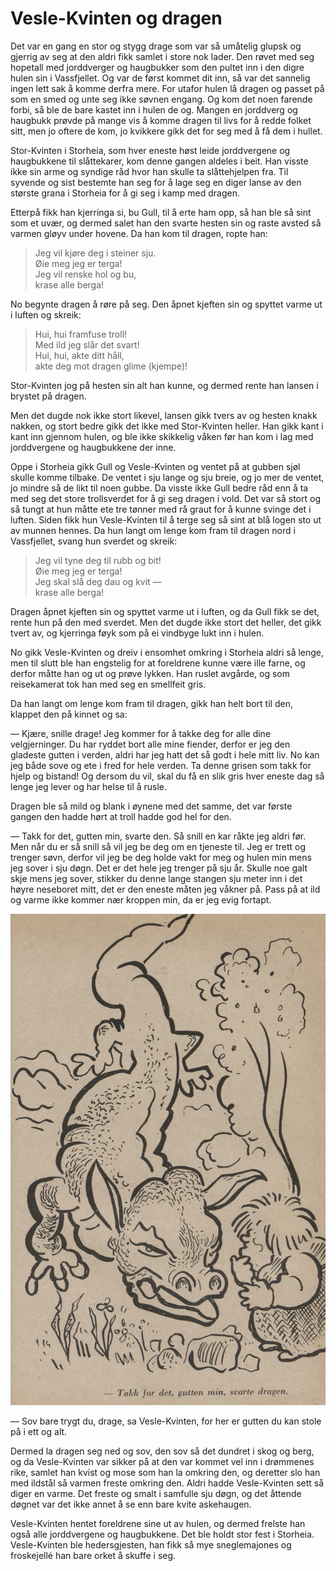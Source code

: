 # Vesle-Kvinten og dragen

Det var en gang en stor og stygg drage som var så umåtelig glupsk og gjerrig av seg at den aldri fikk samlet i store nok lader. Den røvet med seg hopetall med jorddverger og haugbukker som den pultet inn i den digre hulen sin i Vassfjellet. Og var de først kommet dit inn, så var det sannelig ingen lett sak å komme derfra mere. For utafor hulen lå dragen og passet på som en smed og unte seg ikke søvnen engang. Og kom det noen farende forbi, så ble de bare kastet inn i hulen de og. Mangen en jorddverg og haugbukk prøvde på mange vis å komme dragen til livs for å redde folket sitt, men jo oftere de kom, jo kvikkere gikk det for seg med å få dem i hullet.

Stor-Kvinten i Storheia, som hver eneste høst leide jorddvergene og haugbukkene til slåttekarer, kom denne gangen aldeles i beit. Han visste ikke sin arme og syndige råd hvor han skulle ta slåttehjelpen fra. Til syvende og sist bestemte han seg for å lage seg en diger lanse av den største grana i Storheia for å gi seg i kamp med dragen.

Etterpå fikk han kjerringa si, bu Gull, til å erte ham opp, så han ble så sint som et uvær, og dermed salet han den svarte hesten sin og raste avsted så varmen gløyv under hovene. Da han kom til dragen, ropte han:

> Jeg vil kjøre deg i steiner sju.  
> Øie meg jeg er terga!  
> Jeg vil renske hol og bu,  
> krase alle berga!

No begynte dragen å røre på seg. Den åpnet kjeften sin og spyttet varme ut i luften og skreik:

> Hui, hui framfuse troll!  
> Med ild jeg slår det svart!  
> Hui, hui, akte ditt håll,  
> akte deg mot dragen glime (kjempe)!

Stor-Kvinten jog på hesten sin alt han kunne, og dermed rente han lansen i brystet på dragen.

Men det dugde nok ikke stort likevel, lansen gikk tvers av og hesten knakk nakken, og stort bedre gikk det ikke med Stor-Kvinten heller. Han gikk kant i kant inn gjennom hulen, og ble ikke skikkelig våken før han kom i lag med jorddvergene og haugbukkene der inne.

Oppe i Storheia gikk Gull og Vesle-Kvinten og ventet på at gubben sjøl skulle komme tilbake. De ventet i sju lange og sju breie, og jo mer de ventet, jo mindre så de likt til noen gubbe. Da visste ikke Gull bedre råd enn å ta med seg det store trollsverdet for å gi seg dragen i vold. Det var så stort og så tungt at hun måtte ete tre tønner med rå graut for å kunne svinge det i luften. Siden fikk hun Vesle-Kvinten til å terge seg så sint at blå logen sto ut av munnen hennes. Da hun langt om lenge kom fram til dragen nord i Vassfjellet, svang hun sverdet og skreik:

> Jeg vil tyne deg til rubb og bit!  
> Øie meg jeg er terga!  
> Jeg skal slå deg dau og kvit —  
> krase alle berga!

Dragen åpnet kjeften sin og spyttet varme ut i luften, og da Gull fikk se det, rente hun på den med sverdet. Men det dugde ikke stort det heller, det gikk tvert av, og kjerringa føyk som på ei vindbyge lukt inn i hulen.

No gikk Vesle-Kvinten og dreiv i ensomhet omkring i Storheia aldri så lenge, men til slutt ble han engstelig for at foreldrene kunne være ille farne, og derfor måtte han og ut og prøve lykken. Han ruslet avgårde, og som reisekamerat tok han med seg en smellfeit gris.

Da han langt om lenge kom fram til dragen, gikk han helt bort til den, klappet den på kinnet og sa:

— Kjære, snille drage! Jeg kommer for å takke deg for alle dine velgjerninger. Du har ryddet bort alle mine fiender, derfor er jeg den gladeste gutten i verden, aldri har jeg hatt det så godt i hele mitt liv. No kan jeg både sove og ete i fred for hele verden. Ta denne grisen som takk for hjelp og bistand! Og dersom du vil, skal du få en slik gris hver eneste dag så lenge jeg lever og har helse til å rusle.

Dragen ble så mild og blank i øynene med det samme, det var første gangen den hadde hørt at troll hadde god hel for den.

— Takk for det, gutten min, svarte den. Så snill en kar råkte jeg aldri før. Men når du er så snill så vil jeg be deg om en tjeneste til. Jeg er trett og trenger søvn, derfor vil jeg be deg holde vakt for meg og hulen min mens jeg sover i sju døgn. Det er det hele jeg trenger på sju år. Skulle noe galt skje mens jeg sover, stikker du denne lange stangen sju meter inn i det høyre neseboret mitt, det er den eneste måten jeg våkner på. Pass på at ild og varme ikke kommer nær kroppen min, da er jeg evig fortapt.

![Takk for det, gutten min, svarte dragen.](./drage.png)

— Sov bare trygt du, drage, sa Vesle-Kvinten, for her er gutten du kan stole på i ett og alt.

Dermed la dragen seg ned og sov, den sov så det dundret i skog og berg, og da Vesle-Kvinten var sikker på at den var kommet vel inn i drømmenes rike, samlet han kvist og mose som han la omkring den, og deretter slo han med ildstål så varmen freste omkring den. Aldri hadde Vesle-Kvinten sett så diger en varme. Det freste og smalt i samfulle sju døgn, og det åttende døgnet var det ikke annet å se enn bare kvite askehaugen.

Vesle-Kvinten hentet foreldrene sine ut av hulen, og dermed frelste han også alle jorddvergene og haugbukkene. Det ble holdt stor fest i Storheia. Vesle-Kvinten ble hedersgjesten, han fikk så mye sneglemajones og froskejellé han bare orket å skuffe i seg.
